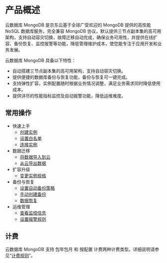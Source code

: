 # 产品概述


云数据库 MongoDB 是京东云基于全球广受欢迎的 MongoDB 提供的高性能 NoSQL 数据库服务，完全兼容 MongoDB 协议，默认提供三节点副本集的高可用架构，支持自动容灾切换，故障迁移自动完成，确保业务可用性，并提供在线扩容、备份恢复、监控报警等功能，降低管理维护成本，使您能专注于应用开发和业务发展。

云数据库 MongoDB 具备以下特性：

* 自动搭建三节点副本集的高可用架构，支持自动容灾切换。
* 提供便捷的数据库备份与恢复功能，备份与恢复可一键完成。
* 支持弹性扩容，实例配置随时根据业务情况调整，满足业务需求同时降低使用成本。
* 提供详尽的性能指标监控及自动报警功能，降低运维难度。

## 常用操作

- 快速上手
	- [创建实例](../Getting-Started/Create-Instance.md)
	- [设置白名单](../Getting-Started/Set-Whitelist.md)
	- [连接实例](../Getting-Started/Connect-Instance.md)
- 数据迁移
	- [将数据导入到云](../Getting-Started/Import-Data.md)
	- [从云导出数据](../Getting-Started/Export-Data.md)
- 扩容升级
	- [变更实例规格](../Operation-Guide/Instance-Management/Modify-Instance-Spec.md)
- 备份与恢复
	- [设置自动备份策略](../Operation-Guide/Backup/Modify-Backup-Policy.md)
	- [手动创建备份](../Operation-Guide/Backup/Create-Backup.md)
	- [数据恢复](../Operation-Guide/Backup/Restore-Instance.md)
- 运维管理
	- [查看监控信息](../Operation-Guide/Monitoring/Monitoring.md)
	- [设置报警规则](../Operation-Guide/Monitoring/Alarm-Rules.md)

## 计费
云数据库 MongoDB 支持 包年包月 和 按配置 计费两种计费类型。详细说明请参见“[计费规则](../Pricing/Billing-Rules.md)”。
